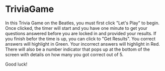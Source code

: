 # TriviaGame

In this Trivia Game on the Beatles, you must first click "Let's Play" to begin. 
Once clicked, the timer will start and you have one minute to get your questions answered before you are locked in and provided your results.
If you finish befor the time is up, you can click to "Get Results".
You correct answers will highlight in Green. Your incorrect answers will highlight in Red.
There will also be a number indicator that pops up at the bottom of the screen with details on how many you got correct out of 5. 

Good luck!